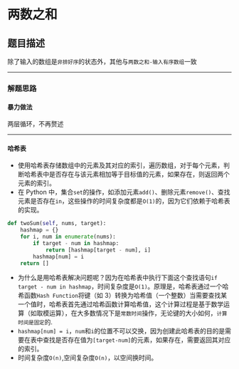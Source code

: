 # 两数之和

## 题目描述

除了输入的数组是`非排好序`的状态外，其他与`两数之和-输入有序数组`一致
***
### 解题思路
#### 暴力做法
两层循环，不再赘述
***

#### 哈希表
- 使用哈希表存储数组中的元素及其对应的索引，遍历数组，对于每个元素，判断哈希表中是否存在与该元素相加等于目标值的元素，如果存在，则返回两个元素的索引。
- 在 Python 中，集合`set`的操作，如添加元素`add()`、删除元素`remove()`、查找元素是否存在`in`，这些操作的时间复杂度都是`O(1)`的，因为它们依赖于哈希表的实现。

```python
def twoSum(self, nums, target):
    hashmap = {}
    for i, num in enumerate(nums):
        if target - num in hashmap:
            return [hashmap[target - num], i]
        hashmap[num] = i
    return []
```
- 为什么是用哈希表解决问题呢？因为在哈希表中执行下面这个查找语句`if target - num in hashmap`，时间复杂度是`O(1)`。原理是，哈希表通过一个哈希函数`Hash Function`将键（如 3）转换为哈希值（一个整数）当需要查找某一个值时，哈希表首先通过哈希函数计算哈希值，这个计算过程是基于数学运算（如取模运算），在大多数情况下是`常数时间`操作，无论键的大小如何，`计算时间是固定`的.
- `hashmap[num] = i`，`num`和`i`的位置不可以交换，因为创建此哈希表的目的是需要在表中查找是否存在值为`[target-num]`的元素，如果存在，需要返回其对应的索引。
- 时间复杂度`O(n)`,空间复杂度`O(n)`，以空间换时间。
